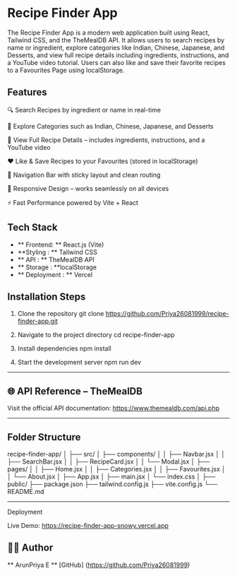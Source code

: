 # Recipe Finder App

The Recipe Finder App is a modern web application built using React, Tailwind CSS, and the TheMealDB API.
It allows users to search recipes by name or ingredient, explore categories like Indian, Chinese, Japanese, and Desserts, and view full recipe details including ingredients, instructions, and a YouTube video tutorial.
Users can also like and save their favorite recipes to a Favourites Page using localStorage.

## Features
🔍 Search Recipes by ingredient or name in real-time

🍴 Explore Categories such as Indian, Chinese, Japanese, and Desserts

📜 View Full Recipe Details – includes ingredients, instructions, and a YouTube video

❤️ Like & Save Recipes to your Favourites (stored in localStorage)

🧭 Navigation Bar with sticky layout and clean routing

📱 Responsive Design – works seamlessly on all devices

⚡ Fast Performance powered by Vite + React


## Tech Stack

- ** Frontend: ** React.js (Vite)
- **Styling : ** Tailwind CSS
- ** API : ** TheMealDB API
- ** Storage : **localStorage 
- ** Deployment : ** Vercel


## Installation Steps
1. Clone the repository
 git clone https://github.com/Priya26081999/recipe-finder-app.git

3. Navigate to the project directory
 cd recipe-finder-app

5. Install dependencies
 npm install

7. Start the development server
 npm run dev

---
## 🌐 API Reference – TheMealDB
Visit the official API documentation:
https://www.themealdb.com/api.php

---

## Folder Structure

recipe-finder-app/
│
├── src/
│   ├── components/
│   │   ├── Navbar.jsx
│   │   ├── SearchBar.jsx
│   │   ├── RecipeCard.jsx
│   │   └── Modal.jsx
│   ├── pages/
│   │   ├── Home.jsx
│   │   ├── Categories.jsx
│   │   ├── Favourites.jsx
│   │   └── About.jsx
│   ├── App.jsx
│   ├── main.jsx
│   └── index.css
│
├── public/
├── package.json
├── tailwind.config.js
├── vite.config.js
└── README.md

---

Deployment

Live Demo: https://recipe-finder-app-snowy.vercel.app

## 👩‍💻 Author
** ArunPriya E **
[GitHub] (https://github.com/Priya26081999)



